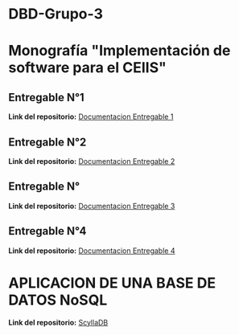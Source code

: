 # DBD-Grupo-3
# Monografía "Implementación de software para el CEIIS"

## Entregable N°1

**Link del repositorio:**  [Documentacion Entregable 1](<Entregable 1.md>)

## Entregable N°2

**Link del repositorio:**  [Documentacion Entregable 2](<Entregable 2.md>)

## Entregable N°

**Link del repositorio:**  [Documentacion Entregable 3](<PC3-Prototipo-Querys.md>)

## Entregable N°4

**Link del repositorio:**  [Documentacion Entregable 4](https://github.com/Dafi-18/DBD-Grupo-3/blob/main/Entregable%204.md)

# APLICACION DE UNA BASE DE DATOS NoSQL

**Link del repositorio:**  [ScyllaDB](https://github.com/Dafi-18/DBD-Grupo-3/blob/main/NoSQL.md)
